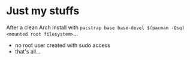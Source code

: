  # Just my stuffs

 After a clean Arch install with `pacstrap base base-devel $(pacman -Qsq) <mounted root filesystem>`...

 - no root user created with sudo access
 - that's all...
